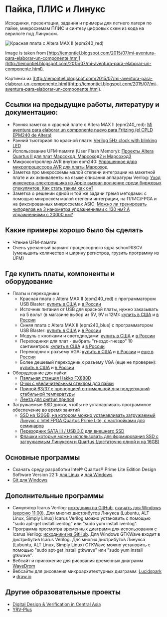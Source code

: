 # Пайка, ПЛИС и Линукс

Исходники, презентации, задания и примеры для летнего лагеря по пайке, микросхемам ПЛИС и синтезу цифровых схем из кода на верилоге под Линуксом.

![Красная плата c Altera MAX II (epm240_red)](https://gitflic.ru/project/yuri-panchul/fpga-soldering-camp/blob/raw?file=boards%2Fepm240_red%2Fdoc%2Fepm240_red_board_picture.png&commit=e4e6f41e9bb713ff89ff6bec267b79d8e1d7d4c3)

Image is taken from [http://iemontiel.blogspot.com/2015/07/mi-aventura-para-elaborar-un-componente.html](http://iemontiel.blogspot.com/2015/07/mi-aventura-para-elaborar-un-componente.html).

Картинка из [http://iemontiel.blogspot.com/2015/07/mi-aventura-para-elaborar-un-componente.html](http://iemontiel.blogspot.com/2015/07/mi-aventura-para-elaborar-un-componente.html).

## Ссылки на предыдущие работы, литературу и документацию:

* Ранняя заметка о красной плате c Altera MAX II (epm240_red): [Mi aventura para elaborar un componente nuevo para Fritzing (el CPLD EPM240 de Altera)](http://iemontiel.blogspot.com/2015/07/mi-aventura-para-elaborar-un-componente.html)
* Ранний тьюториал по красной плате: [Verilog 5Hz clock with blinking LED](https://radzaeem.gitbooks.io/altera-max-ii-cpld-tutorial/content/led-blink.html)
* Использование UFM-памяти (User Flash Memory): [Проекты Altera Quartus II для плат Марсоход, Марсоход2 и Марсоход3](https://marsohod.org/projects/6-ourblog/projects/42-pi-gadget)
* Микроконтроллер AVR внутри epm240: [Упрощенное ядро микропроцессора AVR для платы Марсоход](https://marsohod.org/9-sources/65-reducedavr)
* Заметка про микросхемы малой степени интеграции на макетной плате и их эквиваленты на языке описания аппаратуры Verilog: [Уход инженера-электронщика из Apple вызвал волнение среди биржевых спекулянтов. Как стать таким как он?](https://habr.com/ru/post/446798/)
* Заметка о решении одной и той же задачи тремя методами: с помощью микросхем малой степени интеграции, на ПЛИС/FPGA и на фиксированных микросхемах ASIC: [Можно ли тренировать чиподелов на 3 нанометра упражнениями с 130 нм? А упражнениями с 20000 нм?](https://habr.com/ru/post/678736/)

## Какие примеры хорошо было бы сделать

* Чтение UFM-памяти
* Очень урезанный вариант процессорного ядра schoolRISCV (уменьшить количество и ширину регистров, грузить программу из UFM)

## Где купить платы, компоненты и оборудование

* Платы и переходники
  * Красная плата c Altera MAX II (epm240_red) с программатором USB Blaster:
[купить в США](https://aliexpress.us/item/3256804686236727.html)
и [в России](https://aliexpress.ru/item/1005004872551479.html)
  * Источник питания от USB для красной платы, нужно заказывать на 5 вольт (в магазине выбор из 5V, 9V и 12М):
[купить в США](https://aliexpress.us/item/1005004971876668.html)
и [в России](https://aliexpress.ru/item/1005004971876668.html)
  * Синяя плата c Altera MAX II (epm240_blue) с программатором USB Blaster:
[купить в США](https://aliexpress.us/item/3256804686276488.html)
и [в России](https://aliexpress.ru/item/1005004872591240.html)
  * Модуль с кнопками и светодиодами:
[купить в США](https://aliexpress.us/item/3256801386629020.html)
и [в России](https://aliexpress.ru/item/3256801386629020.html)
  * Переходники для плат - выбрать "гнездо-гнездо" 10 сантиметров:
[купить в США](https://aliexpress.us/item/3256804425682359.html)
и [в России](https://aliexpress.ru/item/1005004937144019.html)
  * Переходник к разъему VGA:
[купить в США](https://www.aliexpress.us/item/3256801343762247.html)
и [в России](https://aliexpress.ru/item/1005001530076999.html)
и [еще в России](https://aliexpress.ru/item/1005004335937730.html)
  * Более дешевый переходник к разъему VGA (еще не проверен):
[купить в США](https://www.aliexpress.us/item/2251832615945702.html)
и [в России](https://aliexpress.ru/item/1005003270029676.html)
* Оборудование для пайки
  * [Паяльная станция Hakko FX888D](https://www.amazon.com/Hakko-FX888D-23BY-Digital-Soldering-Station/dp/B00ANZRT4M)
  * [Очки с увеличительным стеклом для пайки](https://www.amazon.com/dp/B07ZCH3SL4)
  * [Припой 63/37 с пропорцией оптимальной для поддержаний стабильной температуры](https://www.amazon.com/dp/B075WBDYZZ)
  * [Лента для снятия припоя](https://www.amazon.com/dp/B094GZ6CPZ)
* Загружаемые SSD диски, чтобы не устанавливать программное обеспечение во время занятий
  * [SSD на 120GB, на котором можно устанавливать загружаемый Линукс с Intel FPGA Quartus Prime Lite, с настройками для семинаров](https://www.amazon.com/dp/B0B25CQKTB)
  * [Переходник SATA III / USB 3.0 для внешнего SSD](https://www.amazon.com/gp/product/B09G6PTCKW)
  * [Флашки которые можно использовать для формирования SSD с загружаемым Линуксом и Quartus (достаточно одной и на 16GB)](https://www.amazon.com/Lexar-JumpDrive-Flash-3-Pack-LJDV100032G-B3NNU/dp/B087BJS2MF)

## Основные программы

* Скачать среду разработки Intel® Quartus® Prime Lite Edition Design Software Version 22.1:
[для Linux](https://www.intel.com/content/www/us/en/software-kit/757261/intel-quartus-prime-lite-edition-design-software-version-22-1-for-linux.html)
и [для Windows](https://www.intel.com/content/www/us/en/software-kit/757262/intel-quartus-prime-lite-edition-design-software-version-22-1-for-windows.html)
* [Git для Windows](https://git-scm.com/download/win)

## Дополнительные программы

* Симулятор Icarus Verilog:
[исходники на GitHub](https://github.com/steveicarus/iverilog),
[скачать для Windows (версию 11.00)](https://bleyer.org/icarus/).
Для многих дистрибутов Линукса (Lubuntu, ALT Linux, Simply Linux)
Icarus Verilog можно установить
с помощью "sudo apt-get install iverilog" или "sudo yum install iverilog".
* Программа просмотра временных диаграмм для использования с Icarus Verilog:
[исходники на GitHub](https://github.com/gtkwave/gtkwave).
Для Windows GTKWave входит в дистрибутив Icarus Verilog.
Для многих дистрибутов Линукса (Lubuntu, ALT Linux, Simply Linux)
GTKWave можно установить
с помощью "sudo apt-get install gtkwave" или "sudo yum install gtkwave".
* Вебсайт и приложение для рисования временных диаграмм [WaveDrom](https://wavedrom.com)
* Вебсайты для рисования микроархитектурных диаграмм:
[Lucidspark](https://lucidspark.com) и [draw.io](https://draw.io)

## Другие образовательные проекты

* [Digital Design & Verification in Central Asia](https://github.com/ddvca)
* [YRV-Plus](https://github.com/yuri-panchul/yrv-plus)
